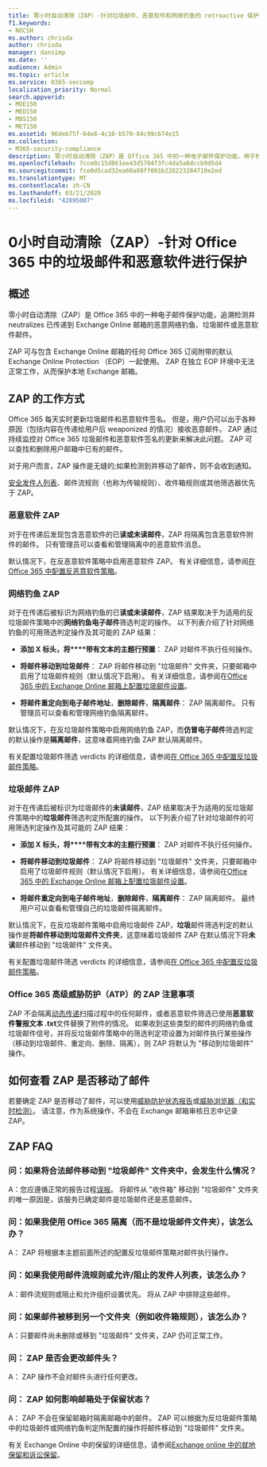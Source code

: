 ```yaml
---
title: 零小时自动清除（ZAP）-针对垃圾邮件、恶意软件和网络钓鱼的 retroactive 保护。
f1.keywords:
- NOCSH
ms.author: chrisda
author: chrisda
manager: dansimp
ms.date: ''
audience: Admin
ms.topic: article
ms.service: O365-seccomp
localization_priority: Normal
search.appverid:
- MOE150
- MED150
- MBS150
- MET150
ms.assetid: 96deb75f-64e8-4c10-b570-84c99c674e15
ms.collection:
- M365-security-compliance
description: 零小时自动清除（ZAP）是 Office 365 中的一种电子邮件保护功能，用于检测已传递到 Exchange Online 的垃圾邮件、恶意软件或网络钓鱼邮件。 ZAP 的工作方式取决于检测到的恶意内容的类型。
ms.openlocfilehash: 7cce0c15d861ee43d5704f3fc4da5a6dccb9d5d4
ms.sourcegitcommit: fce0d5cad32ea60a08ff001b228223284710e2ed
ms.translationtype: MT
ms.contentlocale: zh-CN
ms.lasthandoff: 03/21/2020
ms.locfileid: "42895007"
---
```

# <a name="zero-hour-auto-purge-zap---protection-against-spam-and-malware-in-office-365"></a>0小时自动清除（ZAP）-针对 Office 365 中的垃圾邮件和恶意软件进行保护

## <a name="overview"></a>概述

零小时自动清除（ZAP）是 Office 365 中的一种电子邮件保护功能，追溯检测并 neutralizes 已传递到 Exchange Online 邮箱的恶意网络钓鱼、垃圾邮件或恶意软件邮件。

ZAP 可与包含 Exchange Online 邮箱的任何 Office 365 订阅附带的默认 Exchange Online Protection （EOP）一起使用。 ZAP 在独立 EOP 环境中无法正常工作，从而保护本地 Exchange 邮箱。

## <a name="how-zap-works"></a>ZAP 的工作方式

Office 365 每天实时更新垃圾邮件和恶意软件签名。 但是，用户仍可以出于各种原因（包括内容在传递给用户后 weaponized 的情况）接收恶意邮件。 ZAP 通过持续监控对 Office 365 垃圾邮件和恶意软件签名的更新来解决此问题。 ZAP 可以查找和删除用户邮箱中已有的邮件。

对于用户而言，ZAP 操作是无缝的;如果检测到并移动了邮件，则不会收到通知。

[安全发件人列表](create-safe-sender-lists-in-office-365.md)、邮件流规则（也称为传输规则）、收件箱规则或其他筛选器优先于 ZAP。

### <a name="malware-zap"></a>恶意软件 ZAP

对于在传递后发现包含恶意软件的已**读或未读邮件**，ZAP 将隔离包含恶意软件附件的邮件。 只有管理员可以查看和管理隔离中的恶意软件消息。

默认情况下，在反恶意软件策略中启用恶意软件 ZAP。 有关详细信息，请参阅[在 Office 365 中配置反恶意软件策略](configure-anti-malware-policies.md)。

### <a name="phish-zap"></a>网络钓鱼 ZAP

对于在传递后被标识为网络钓鱼的已**读或未读邮件**，ZAP 结果取决于为适用的反垃圾邮件策略中的**网络钓鱼电子邮件**筛选判定的操作。 以下列表介绍了针对网络钓鱼的可用筛选判定操作及其可能的 ZAP 结果：

- **添加 X 标头，将****带有文本的主题行预置**： ZAP 对邮件不执行任何操作。

- **将邮件移动到垃圾邮件**： ZAP 将邮件移动到 "垃圾邮件" 文件夹，只要邮箱中启用了垃圾邮件规则（默认情况下启用）。 有关详细信息，请参阅在[Office 365 中的 Exchange Online 邮箱上配置垃圾邮件设置](configure-junk-email-settings-on-exo-mailboxes.md)。

- **将邮件重定向到电子邮件地址**，**删除邮件**，**隔离邮件**： ZAP 隔离邮件。 只有管理员可以查看和管理网络钓鱼隔离邮件。

默认情况下，在反垃圾邮件策略中启用网络钓鱼 ZAP，而**仿冒电子邮件**筛选判定的默认操作是**隔离邮件**，这意味着网络钓鱼 ZAP 默认隔离邮件。

有关配置垃圾邮件筛选 verdicts 的详细信息，请参阅[在 Office 365 中配置反垃圾邮件策略](configure-your-spam-filter-policies.md)。

### <a name="spam-zap"></a>垃圾邮件 ZAP

对于在传递后被标识为垃圾邮件的**未读邮件**，ZAP 结果取决于为适用的反垃圾邮件策略中的**垃圾邮件**筛选判定所配置的操作。 以下列表介绍了针对垃圾邮件的可用筛选判定操作及其可能的 ZAP 结果：

- **添加 X 标头，将****带有文本的主题行预置**： ZAP 对邮件不执行任何操作。

- **将邮件移动到垃圾邮件**： ZAP 将邮件移动到 "垃圾邮件" 文件夹，只要邮箱中启用了垃圾邮件规则（默认情况下启用）。 有关详细信息，请参阅在[Office 365 中的 Exchange Online 邮箱上配置垃圾邮件设置](configure-junk-email-settings-on-exo-mailboxes.md)。

- **将邮件重定向到电子邮件地址**，**删除邮件**，**隔离邮件**： ZAP 隔离邮件。 最终用户可以查看和管理自己的垃圾邮件隔离邮件。

默认情况下，在反垃圾邮件策略中启用垃圾邮件 ZAP，**垃圾**邮件筛选判定的默认操作是**将邮件移动到垃圾邮件文件夹**，这意味着垃圾邮件 ZAP 在默认情况下将**未读**邮件移动到 "垃圾邮件" 文件夹。

有关配置垃圾邮件筛选 verdicts 的详细信息，请参阅[在 Office 365 中配置反垃圾邮件策略](configure-your-spam-filter-policies.md)。

### <a name="zap-considerations-for-office-365-advanced-threat-protection-atp"></a>Office 365 高级威胁防护（ATP）的 ZAP 注意事项

ZAP 不会隔离[动态传递](dynamic-delivery-and-previewing.md)扫描过程中的任何邮件，或者恶意软件筛选已使用**恶意软件警报文本 .txt**文件替换了附件的情况。 如果收到这些类型的邮件的网络钓鱼或垃圾邮件信号，并将反垃圾邮件策略中的筛选判定项设置为对邮件执行某些操作（移动到垃圾邮件、重定向、删除、隔离），则 ZAP 将默认为 "移动到垃圾邮件" 操作。

## <a name="how-to-see-if-zap-moved-your-message"></a>如何查看 ZAP 是否移动了邮件

若要确定 ZAP 是否移动了邮件，可以使用[威胁防护状态报告](view-email-security-reports.md#threat-protection-status-report)或[威胁浏览器（和实时检测）](threat-explorer.md)。 请注意，作为系统操作，不会在 Exchange 邮箱审核日志中记录 ZAP。

## <a name="zap-faq"></a>ZAP FAQ

### <a name="q-what-happens-if-a-legitimate-message-is-moved-to-the-junk-email-folder"></a>问：如果将合法邮件移动到 "垃圾邮件" 文件夹中，会发生什么情况？

A：您应遵循正常的报告过程[误报](report-junk-email-messages-to-microsoft.md)。 将邮件从 "收件箱" 移动到 "垃圾邮件" 文件夹的唯一原因是，该服务已确定邮件是垃圾邮件还是恶意邮件。

### <a name="q-what-if-i-use-the-office-365-quarantine-instead-of-the-junk-mail-folder"></a>问：如果我使用 Office 365 隔离（而不是垃圾邮件文件夹），该怎么办？

A： ZAP 将根据本主题前面所述的配置反垃圾邮件策略对邮件执行操作。

### <a name="q-what-if-im-using-mail-flow-rules-or-allowedblocked-sender-lists"></a>问：如果我使用邮件流规则或允许/阻止的发件人列表，该怎么办？

A：邮件流规则或阻止和允许组织设置优先。 将从 ZAP 中排除这些邮件。

### <a name="q-what-if-a-message-is-moved-to-another-folder-eg-inbox-rules"></a>问：如果邮件被移到另一个文件夹（例如收件箱规则），该怎么办？

A：只要邮件尚未删除或移到 "垃圾邮件" 文件夹，ZAP 仍可正常工作。

### <a name="q-does-zap-change-the-message-header"></a>问： ZAP 是否会更改邮件头？

A： ZAP 操作不会对邮件头进行任何更改。

### <a name="q-how-does-zap-affect-mailboxes-on-hold"></a>问： ZAP 如何影响邮箱处于保留状态？

A： ZAP 不会在保留邮箱时隔离邮箱中的邮件。 ZAP 可以根据为反垃圾邮件策略中的垃圾邮件或网络钓鱼判定所配置的操作将邮件移动到 "垃圾邮件" 文件夹。

有关 Exchange Online 中的保留的详细信息，请参阅[Exchange online 中的就地保留和诉讼保留](https://docs.microsoft.com/Exchange/security-and-compliance/in-place-and-litigation-holds)。
